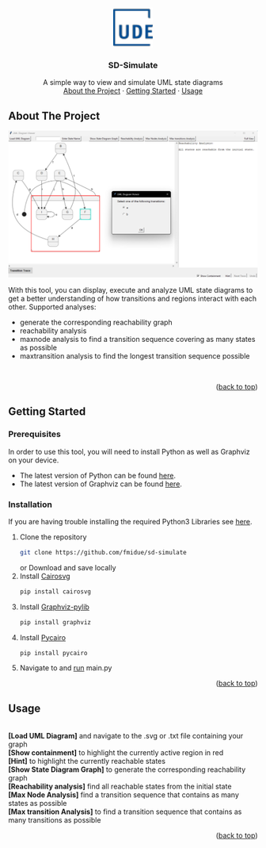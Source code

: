 <!-- markdownlint-disable MD033 MD041 -->
<a name="readme-top"></a>

<!-- PROJECT LOGO -->
<br />
<div align="center">
  <a href="https://www.uni-due.de/fmi/">
    <img src="images/logo.png" alt="Logo" width="80" height="80">
  </a>

  <h3 align="center">SD-Simulate</h3>

  <p align="center">
    A simple way to view and simulate UML state diagrams
    <br />
    <a href="#About-The-Project">About the Project</a>
    ·
    <a href="#Getting-Started">Getting Started</a>
    ·
    <a href="#Usage">Usage</a>
  </p>
</div>



<!-- ABOUT THE PROJECT -->
<a name="About-The-Project"></a>
## About The Project

![Product Name Screen Shot][product-screenshot]

With this tool, you can display, execute and analyze UML state diagrams to get a better understanding of how transitions and regions interact with each other.
Supported analyses:
<br/>

* generate the corresponding reachability graph
* reachability analysis
* maxnode analysis to find a transition sequence covering as many states as possible
* maxtransition analysis to find the longest transition sequence possible

<br/>


<p align="right">(<a href="#readme-top">back to top</a>)</p>



<!-- GETTING STARTED -->
<a name="Getting-Started"></a>
## Getting Started

### Prerequisites
In order to use this tool, you will need to install Python as well as Graphviz on your device.

* The latest version of Python can be found [here][python-url].
* The latest version of Graphviz can be found [here][graphviz-url].

### Installation
If you are having trouble installing the required Python3 Libraries see [here][python-help].

1. Clone the repository
   ```sh
   git clone https://github.com/fmidue/sd-simulate
   ```
   or Download and save locally
2. Install [Cairosvg][cairosvg-package]
   ```sh
   pip install cairosvg
   ```
3. Install [Graphviz-pylib][graphviz-package]
   ```sh
   pip install graphviz
   ```
3. Install [Pycairo][pycairo-package]
   ```sh
   pip install pycairo
   ```
4. Navigate to and [run][python-help2] main.py


<p align="right">(<a href="#readme-top">back to top</a>)</p>



<!-- USAGE EXAMPLES -->
## Usage

<br/>
<strong>[Load UML Diagram]</strong> and navigate to the .svg or .txt file containing your graph <br>
<strong>[Show containment]</strong> to highlight the currently active region in red <br>
<strong>[Hint]</strong> to highlight the currently reachable states <br>
<strong>[Show State Diagram Graph]</strong> to generate the corresponding reachability graph<br>
<strong>[Reachability analysis]</strong> find all reachable states from the initial state <br>
<strong>[Max Node Analysis]</strong> find a transition sequence that contains as many states as possible <br>
<strong>[Max transition Analysis]</strong> to find a transition sequence that contains as many transitions as possible <br>
<a name="Usage"></a>

<p align="right">(<a href="#readme-top">back to top</a>)</p>


<!-- MARKDOWN LINKS & IMAGES -->
[python-url]: https://www.python.org/downloads/
[python-help]: https://packaging.python.org/en/latest/tutorials/installing-packages/
[python-help2]: https://pythonbasics.org/execute-python-scripts/
[graphviz-url]: https://graphviz.org/download/
[graphviz-package]: https://pypi.org/project/graphviz/
[cairosvg-package]: https://cairosvg.org/
[pycairo-package]: https://pypi.org/project/pycairo/

[product-screenshot]: images/screenshot.png
